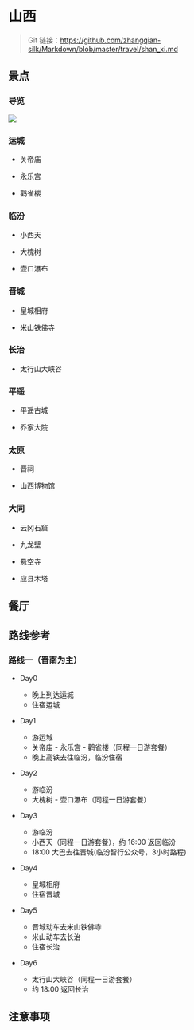 # 山西

> Git 链接：<https://github.com/zhangqian-silk/Markdown/blob/master/travel/shan_xi.md>

## 景点

### 导览

![](images/2024-08-31-22-01-33.png)

### 运城

- 关帝庙

- 永乐宫

- 鹳雀楼

### 临汾

- 小西天

- 大槐树

- 壶口瀑布

### 晋城

- 皇城相府

- 米山铁佛寺

### 长治

- 太行山大峡谷

### 平遥

- 平遥古城

- 乔家大院

### 太原

- 晋祠

- 山西博物馆

### 大同

- 云冈石窟

- 九龙壁

- 悬空寺

- 应县木塔

## 餐厅

## 路线参考

### 路线一（晋南为主）

- Day0
  - 晚上到达运城
  - 住宿运城

- Day1
  - 游运城
  - 关帝庙 - 永乐宫 - 鹳雀楼（同程一日游套餐）
  - 晚上高铁去往临汾，临汾住宿

- Day2
  - 游临汾
  - 大槐树 - 壶口瀑布（同程一日游套餐）

- Day3
  - 游临汾
  - 小西天（同程一日游套餐），约 16:00 返回临汾
  - 18:00 大巴去往晋城(临汾智行公众号，3小时路程)

- Day4
  - 皇城相府
  - 住宿晋城

- Day5
  - 晋城动车去米山铁佛寺
  - 米山动车去长治
  - 住宿长治

- Day6
  - 太行山大峡谷（同程一日游套餐）
  - 约 18:00 返回长治

## 注意事项
